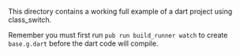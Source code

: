 This directory contains a working full example of a dart project using class_switch. 

Remember you must first run ```pub run build_runner watch``` 
to create ```base.g.dart```
before the dart code will compile.